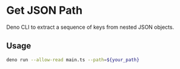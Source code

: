 # Get JSON Path

Deno CLI to extract a sequence of keys from nested JSON objects.

## Usage

```sh
deno run --allow-read main.ts --path=${your_path}
```
